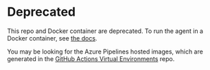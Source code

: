 # Deprecated

This repo and Docker container are deprecated.
To run the agent in a Docker container, see [the docs](https://docs.microsoft.com/azure/devops/pipelines/agents/docker).

You may be looking for the Azure Pipelines hosted images, which are generated in the [GitHub Actions Virtual Environments](https://github.com/actions/virtual-environments) repo.

<!--
![](https://github.com/microsoft/vsts-agent-docker/raw/master/images/vsts.png)

## Visual Studio Team Services agent
This repository contains images for the Visual Studio Team Services (VSTS) agent that runs tasks as part of a build or release.

## Supported tags and `Dockerfile` links
VSTS agent images are tagged according to the base OS, an optional Team Foundation Server (TFS) version, and tools that are installed:

- [`ubuntu-14.04`](https://github.com/microsoft/vsts-agent-docker/blob/9e5660eb4f15e1b543e5281ff9b0aef7af6c8a3d/ubuntu/14.04/Dockerfile) [(ubuntu/14.04/Dockerfile)](https://github.com/microsoft/vsts-agent-docker/blob/9e5660eb4f15e1b543e5281ff9b0aef7af6c8a3d/ubuntu/14.04/Dockerfile)
- [`ubuntu-14.04-standard`](https://github.com/microsoft/vsts-agent-docker/blob/9e5660eb4f15e1b543e5281ff9b0aef7af6c8a3d/ubuntu/14.04/standard/Dockerfile) [(ubuntu/14.04/standard/Dockerfile)](https://github.com/microsoft/vsts-agent-docker/blob/9e5660eb4f15e1b543e5281ff9b0aef7af6c8a3d/ubuntu/14.04/standard/Dockerfile)
- [`ubuntu-14.04-docker-17.12.0-ce`](https://github.com/microsoft/vsts-agent-docker/blob/9e5660eb4f15e1b543e5281ff9b0aef7af6c8a3d/ubuntu/14.04/docker/17.12.0-ce/Dockerfile) [(ubuntu/14.04/docker/17.12.0-ce/Dockerfile)](https://github.com/microsoft/vsts-agent-docker/blob/9e5660eb4f15e1b543e5281ff9b0aef7af6c8a3d/ubuntu/14.04/docker/17.12.0-ce/Dockerfile)
- [`ubuntu-14.04-docker-17.12.0-ce-standard`](https://github.com/microsoft/vsts-agent-docker/blob/9e5660eb4f15e1b543e5281ff9b0aef7af6c8a3d/ubuntu/14.04/docker/17.12.0-ce/standard/Dockerfile) [(ubuntu/14.04/docker/17.12.0-ce/standard/Dockerfile)](https://github.com/microsoft/vsts-agent-docker/blob/9e5660eb4f15e1b543e5281ff9b0aef7af6c8a3d/ubuntu/14.04/docker/17.12.0-ce/standard/Dockerfile)
- [`ubuntu-14.04-docker-18.06.1-ce`](https://github.com/microsoft/vsts-agent-docker/blob/9e5660eb4f15e1b543e5281ff9b0aef7af6c8a3d/ubuntu/14.04/docker/18.06.1-ce/Dockerfile) [(ubuntu/14.04/docker/18.06.1-ce/Dockerfile)](https://github.com/microsoft/vsts-agent-docker/blob/9e5660eb4f15e1b543e5281ff9b0aef7af6c8a3d/ubuntu/14.04/docker/18.06.1-ce/Dockerfile)
- [`ubuntu-14.04-docker-18.06.1-ce-standard`](https://github.com/microsoft/vsts-agent-docker/blob/9e5660eb4f15e1b543e5281ff9b0aef7af6c8a3d/ubuntu/14.04/docker/18.06.1-ce/standard/Dockerfile) [(ubuntu/14.04/docker/18.06.1-ce/standard/Dockerfile)](https://github.com/microsoft/vsts-agent-docker/blob/9e5660eb4f15e1b543e5281ff9b0aef7af6c8a3d/ubuntu/14.04/docker/18.06.1-ce/standard/Dockerfile)
- [`ubuntu-14.04-tfs-2018-u2`](https://github.com/microsoft/vsts-agent-docker/blob/9e5660eb4f15e1b543e5281ff9b0aef7af6c8a3d/ubuntu/14.04/tfs/2018-u2/Dockerfile) [(ubuntu/14.04/tfs/2018-u2/Dockerfile)](https://github.com/microsoft/vsts-agent-docker/blob/9e5660eb4f15e1b543e5281ff9b0aef7af6c8a3d/ubuntu/14.04/tfs/2018-u2/Dockerfile)
- [`ubuntu-14.04-tfs-2018-u2-standard`](https://github.com/microsoft/vsts-agent-docker/blob/9e5660eb4f15e1b543e5281ff9b0aef7af6c8a3d/ubuntu/14.04/tfs/2018-u2/standard/Dockerfile) [(ubuntu/14.04/tfs/2018-u2/standard/Dockerfile)](https://github.com/microsoft/vsts-agent-docker/blob/9e5660eb4f15e1b543e5281ff9b0aef7af6c8a3d/ubuntu/14.04/tfs/2018-u2/standard/Dockerfile)
- [`ubuntu-14.04-tfs-2018-u2-docker-17.12.0-ce`](https://github.com/microsoft/vsts-agent-docker/blob/9e5660eb4f15e1b543e5281ff9b0aef7af6c8a3d/ubuntu/14.04/tfs/2018-u2/docker/17.12.0-ce/Dockerfile) [(ubuntu/14.04/tfs/2018-u2/docker/17.12.0-ce/Dockerfile)](https://github.com/microsoft/vsts-agent-docker/blob/9e5660eb4f15e1b543e5281ff9b0aef7af6c8a3d/ubuntu/14.04/tfs/2018-u2/docker/17.12.0-ce/Dockerfile)
- [`ubuntu-14.04-tfs-2018-u2-docker-17.12.0-ce-standard`](https://github.com/microsoft/vsts-agent-docker/blob/9e5660eb4f15e1b543e5281ff9b0aef7af6c8a3d/ubuntu/14.04/tfs/2018-u2/docker/17.12.0-ce/standard/Dockerfile) [(ubuntu/14.04/tfs/2018-u2/docker/17.12.0-ce/standard/Dockerfile)](https://github.com/microsoft/vsts-agent-docker/blob/9e5660eb4f15e1b543e5281ff9b0aef7af6c8a3d/ubuntu/14.04/tfs/2018-u2/docker/17.12.0-ce/standard/Dockerfile)
- [`ubuntu-14.04-tfs-2018-u2-docker-18.06.1-ce`](https://github.com/microsoft/vsts-agent-docker/blob/9e5660eb4f15e1b543e5281ff9b0aef7af6c8a3d/ubuntu/14.04/tfs/2018-u2/docker/18.06.1-ce/Dockerfile) [(ubuntu/14.04/tfs/2018-u2/docker/18.06.1-ce/Dockerfile)](https://github.com/microsoft/vsts-agent-docker/blob/9e5660eb4f15e1b543e5281ff9b0aef7af6c8a3d/ubuntu/14.04/tfs/2018-u2/docker/18.06.1-ce/Dockerfile)
- [`ubuntu-14.04-tfs-2018-u2-docker-18.06.1-ce-standard`](https://github.com/microsoft/vsts-agent-docker/blob/9e5660eb4f15e1b543e5281ff9b0aef7af6c8a3d/ubuntu/14.04/tfs/2018-u2/docker/18.06.1-ce/standard/Dockerfile) [(ubuntu/14.04/tfs/2018-u2/docker/18.06.1-ce/standard/Dockerfile)](https://github.com/microsoft/vsts-agent-docker/blob/9e5660eb4f15e1b543e5281ff9b0aef7af6c8a3d/ubuntu/14.04/tfs/2018-u2/docker/18.06.1-ce/standard/Dockerfile)
- [`ubuntu-14.04-tfs-2018-u3`](https://github.com/microsoft/vsts-agent-docker/blob/9e5660eb4f15e1b543e5281ff9b0aef7af6c8a3d/ubuntu/14.04/tfs/2018-u3/Dockerfile) [(ubuntu/14.04/tfs/2018-u3/Dockerfile)](https://github.com/microsoft/vsts-agent-docker/blob/9e5660eb4f15e1b543e5281ff9b0aef7af6c8a3d/ubuntu/14.04/tfs/2018-u3/Dockerfile)
- [`ubuntu-14.04-tfs-2018-u3-standard`](https://github.com/microsoft/vsts-agent-docker/blob/9e5660eb4f15e1b543e5281ff9b0aef7af6c8a3d/ubuntu/14.04/tfs/2018-u3/standard/Dockerfile) [(ubuntu/14.04/tfs/2018-u3/standard/Dockerfile)](https://github.com/microsoft/vsts-agent-docker/blob/9e5660eb4f15e1b543e5281ff9b0aef7af6c8a3d/ubuntu/14.04/tfs/2018-u3/standard/Dockerfile)
- [`ubuntu-14.04-tfs-2018-u3-docker-17.12.0-ce`](https://github.com/microsoft/vsts-agent-docker/blob/9e5660eb4f15e1b543e5281ff9b0aef7af6c8a3d/ubuntu/14.04/tfs/2018-u3/docker/17.12.0-ce/Dockerfile) [(ubuntu/14.04/tfs/2018-u3/docker/17.12.0-ce/Dockerfile)](https://github.com/microsoft/vsts-agent-docker/blob/9e5660eb4f15e1b543e5281ff9b0aef7af6c8a3d/ubuntu/14.04/tfs/2018-u3/docker/17.12.0-ce/Dockerfile)
- [`ubuntu-14.04-tfs-2018-u3-docker-17.12.0-ce-standard`](https://github.com/microsoft/vsts-agent-docker/blob/9e5660eb4f15e1b543e5281ff9b0aef7af6c8a3d/ubuntu/14.04/tfs/2018-u3/docker/17.12.0-ce/standard/Dockerfile) [(ubuntu/14.04/tfs/2018-u3/docker/17.12.0-ce/standard/Dockerfile)](https://github.com/microsoft/vsts-agent-docker/blob/9e5660eb4f15e1b543e5281ff9b0aef7af6c8a3d/ubuntu/14.04/tfs/2018-u3/docker/17.12.0-ce/standard/Dockerfile)
- [`ubuntu-14.04-tfs-2018-u3-docker-18.06.1-ce`](https://github.com/microsoft/vsts-agent-docker/blob/9e5660eb4f15e1b543e5281ff9b0aef7af6c8a3d/ubuntu/14.04/tfs/2018-u3/docker/18.06.1-ce/Dockerfile) [(ubuntu/14.04/tfs/2018-u3/docker/18.06.1-ce/Dockerfile)](https://github.com/microsoft/vsts-agent-docker/blob/9e5660eb4f15e1b543e5281ff9b0aef7af6c8a3d/ubuntu/14.04/tfs/2018-u3/docker/18.06.1-ce/Dockerfile)
- [`ubuntu-14.04-tfs-2018-u3-docker-18.06.1-ce-standard`](https://github.com/microsoft/vsts-agent-docker/blob/9e5660eb4f15e1b543e5281ff9b0aef7af6c8a3d/ubuntu/14.04/tfs/2018-u3/docker/18.06.1-ce/standard/Dockerfile) [(ubuntu/14.04/tfs/2018-u3/docker/18.06.1-ce/standard/Dockerfile)](https://github.com/microsoft/vsts-agent-docker/blob/9e5660eb4f15e1b543e5281ff9b0aef7af6c8a3d/ubuntu/14.04/tfs/2018-u3/docker/18.06.1-ce/standard/Dockerfile)
- [`ubuntu-16.04`](https://github.com/microsoft/vsts-agent-docker/blob/9e5660eb4f15e1b543e5281ff9b0aef7af6c8a3d/ubuntu/16.04/Dockerfile) [(ubuntu/16.04/Dockerfile)](https://github.com/microsoft/vsts-agent-docker/blob/9e5660eb4f15e1b543e5281ff9b0aef7af6c8a3d/ubuntu/16.04/Dockerfile)
- [`ubuntu-16.04-standard`](https://github.com/microsoft/vsts-agent-docker/blob/9e5660eb4f15e1b543e5281ff9b0aef7af6c8a3d/ubuntu/16.04/standard/Dockerfile) [(ubuntu/16.04/standard/Dockerfile)](https://github.com/microsoft/vsts-agent-docker/blob/9e5660eb4f15e1b543e5281ff9b0aef7af6c8a3d/ubuntu/16.04/standard/Dockerfile)
- [`ubuntu-16.04-docker-17.12.0-ce`](https://github.com/microsoft/vsts-agent-docker/blob/9e5660eb4f15e1b543e5281ff9b0aef7af6c8a3d/ubuntu/16.04/docker/17.12.0-ce/Dockerfile) [(ubuntu/16.04/docker/17.12.0-ce/Dockerfile)](https://github.com/microsoft/vsts-agent-docker/blob/9e5660eb4f15e1b543e5281ff9b0aef7af6c8a3d/ubuntu/16.04/docker/17.12.0-ce/Dockerfile)
- [`ubuntu-16.04-docker-17.12.0-ce-standard`](https://github.com/microsoft/vsts-agent-docker/blob/9e5660eb4f15e1b543e5281ff9b0aef7af6c8a3d/ubuntu/16.04/docker/17.12.0-ce/standard/Dockerfile) [(ubuntu/16.04/docker/17.12.0-ce/standard/Dockerfile)](https://github.com/microsoft/vsts-agent-docker/blob/9e5660eb4f15e1b543e5281ff9b0aef7af6c8a3d/ubuntu/16.04/docker/17.12.0-ce/standard/Dockerfile)
- [`ubuntu-16.04-docker-18.06.1-ce`](https://github.com/microsoft/vsts-agent-docker/blob/9e5660eb4f15e1b543e5281ff9b0aef7af6c8a3d/ubuntu/16.04/docker/18.06.1-ce/Dockerfile) [(ubuntu/16.04/docker/18.06.1-ce/Dockerfile)](https://github.com/microsoft/vsts-agent-docker/blob/9e5660eb4f15e1b543e5281ff9b0aef7af6c8a3d/ubuntu/16.04/docker/18.06.1-ce/Dockerfile)
- [`ubuntu-16.04-docker-18.06.1-ce-standard`](https://github.com/microsoft/vsts-agent-docker/blob/9e5660eb4f15e1b543e5281ff9b0aef7af6c8a3d/ubuntu/16.04/docker/18.06.1-ce/standard/Dockerfile), [`latest`](https://github.com/microsoft/vsts-agent-docker/blob/9e5660eb4f15e1b543e5281ff9b0aef7af6c8a3d/ubuntu/16.04/docker/18.06.1-ce/standard/Dockerfile) [(ubuntu/16.04/docker/18.06.1-ce/standard/Dockerfile)](https://github.com/microsoft/vsts-agent-docker/blob/9e5660eb4f15e1b543e5281ff9b0aef7af6c8a3d/ubuntu/16.04/docker/18.06.1-ce/standard/Dockerfile)
- [`ubuntu-16.04-tfs-2018-u2`](https://github.com/microsoft/vsts-agent-docker/blob/9e5660eb4f15e1b543e5281ff9b0aef7af6c8a3d/ubuntu/16.04/tfs/2018-u2/Dockerfile) [(ubuntu/16.04/tfs/2018-u2/Dockerfile)](https://github.com/microsoft/vsts-agent-docker/blob/9e5660eb4f15e1b543e5281ff9b0aef7af6c8a3d/ubuntu/16.04/tfs/2018-u2/Dockerfile)
- [`ubuntu-16.04-tfs-2018-u2-standard`](https://github.com/microsoft/vsts-agent-docker/blob/9e5660eb4f15e1b543e5281ff9b0aef7af6c8a3d/ubuntu/16.04/tfs/2018-u2/standard/Dockerfile) [(ubuntu/16.04/tfs/2018-u2/standard/Dockerfile)](https://github.com/microsoft/vsts-agent-docker/blob/9e5660eb4f15e1b543e5281ff9b0aef7af6c8a3d/ubuntu/16.04/tfs/2018-u2/standard/Dockerfile)
- [`ubuntu-16.04-tfs-2018-u2-docker-17.12.0-ce`](https://github.com/microsoft/vsts-agent-docker/blob/9e5660eb4f15e1b543e5281ff9b0aef7af6c8a3d/ubuntu/16.04/tfs/2018-u2/docker/17.12.0-ce/Dockerfile) [(ubuntu/16.04/tfs/2018-u2/docker/17.12.0-ce/Dockerfile)](https://github.com/microsoft/vsts-agent-docker/blob/9e5660eb4f15e1b543e5281ff9b0aef7af6c8a3d/ubuntu/16.04/tfs/2018-u2/docker/17.12.0-ce/Dockerfile)
- [`ubuntu-16.04-tfs-2018-u2-docker-17.12.0-ce-standard`](https://github.com/microsoft/vsts-agent-docker/blob/9e5660eb4f15e1b543e5281ff9b0aef7af6c8a3d/ubuntu/16.04/tfs/2018-u2/docker/17.12.0-ce/standard/Dockerfile) [(ubuntu/16.04/tfs/2018-u2/docker/17.12.0-ce/standard/Dockerfile)](https://github.com/microsoft/vsts-agent-docker/blob/9e5660eb4f15e1b543e5281ff9b0aef7af6c8a3d/ubuntu/16.04/tfs/2018-u2/docker/17.12.0-ce/standard/Dockerfile)
- [`ubuntu-16.04-tfs-2018-u2-docker-18.06.1-ce`](https://github.com/microsoft/vsts-agent-docker/blob/9e5660eb4f15e1b543e5281ff9b0aef7af6c8a3d/ubuntu/16.04/tfs/2018-u2/docker/18.06.1-ce/Dockerfile) [(ubuntu/16.04/tfs/2018-u2/docker/18.06.1-ce/Dockerfile)](https://github.com/microsoft/vsts-agent-docker/blob/9e5660eb4f15e1b543e5281ff9b0aef7af6c8a3d/ubuntu/16.04/tfs/2018-u2/docker/18.06.1-ce/Dockerfile)
- [`ubuntu-16.04-tfs-2018-u2-docker-18.06.1-ce-standard`](https://github.com/microsoft/vsts-agent-docker/blob/9e5660eb4f15e1b543e5281ff9b0aef7af6c8a3d/ubuntu/16.04/tfs/2018-u2/docker/18.06.1-ce/standard/Dockerfile) [(ubuntu/16.04/tfs/2018-u2/docker/18.06.1-ce/standard/Dockerfile)](https://github.com/microsoft/vsts-agent-docker/blob/9e5660eb4f15e1b543e5281ff9b0aef7af6c8a3d/ubuntu/16.04/tfs/2018-u2/docker/18.06.1-ce/standard/Dockerfile)
- [`ubuntu-16.04-tfs-2018-u3`](https://github.com/microsoft/vsts-agent-docker/blob/9e5660eb4f15e1b543e5281ff9b0aef7af6c8a3d/ubuntu/16.04/tfs/2018-u3/Dockerfile) [(ubuntu/16.04/tfs/2018-u3/Dockerfile)](https://github.com/microsoft/vsts-agent-docker/blob/9e5660eb4f15e1b543e5281ff9b0aef7af6c8a3d/ubuntu/16.04/tfs/2018-u3/Dockerfile)
- [`ubuntu-16.04-tfs-2018-u3-standard`](https://github.com/microsoft/vsts-agent-docker/blob/9e5660eb4f15e1b543e5281ff9b0aef7af6c8a3d/ubuntu/16.04/tfs/2018-u3/standard/Dockerfile) [(ubuntu/16.04/tfs/2018-u3/standard/Dockerfile)](https://github.com/microsoft/vsts-agent-docker/blob/9e5660eb4f15e1b543e5281ff9b0aef7af6c8a3d/ubuntu/16.04/tfs/2018-u3/standard/Dockerfile)
- [`ubuntu-16.04-tfs-2018-u3-docker-17.12.0-ce`](https://github.com/microsoft/vsts-agent-docker/blob/9e5660eb4f15e1b543e5281ff9b0aef7af6c8a3d/ubuntu/16.04/tfs/2018-u3/docker/17.12.0-ce/Dockerfile) [(ubuntu/16.04/tfs/2018-u3/docker/17.12.0-ce/Dockerfile)](https://github.com/microsoft/vsts-agent-docker/blob/9e5660eb4f15e1b543e5281ff9b0aef7af6c8a3d/ubuntu/16.04/tfs/2018-u3/docker/17.12.0-ce/Dockerfile)
- [`ubuntu-16.04-tfs-2018-u3-docker-17.12.0-ce-standard`](https://github.com/microsoft/vsts-agent-docker/blob/9e5660eb4f15e1b543e5281ff9b0aef7af6c8a3d/ubuntu/16.04/tfs/2018-u3/docker/17.12.0-ce/standard/Dockerfile) [(ubuntu/16.04/tfs/2018-u3/docker/17.12.0-ce/standard/Dockerfile)](https://github.com/microsoft/vsts-agent-docker/blob/9e5660eb4f15e1b543e5281ff9b0aef7af6c8a3d/ubuntu/16.04/tfs/2018-u3/docker/17.12.0-ce/standard/Dockerfile)
- [`ubuntu-16.04-tfs-2018-u3-docker-18.06.1-ce`](https://github.com/microsoft/vsts-agent-docker/blob/9e5660eb4f15e1b543e5281ff9b0aef7af6c8a3d/ubuntu/16.04/tfs/2018-u3/docker/18.06.1-ce/Dockerfile) [(ubuntu/16.04/tfs/2018-u3/docker/18.06.1-ce/Dockerfile)](https://github.com/microsoft/vsts-agent-docker/blob/9e5660eb4f15e1b543e5281ff9b0aef7af6c8a3d/ubuntu/16.04/tfs/2018-u3/docker/18.06.1-ce/Dockerfile)
- [`ubuntu-16.04-tfs-2018-u3-docker-18.06.1-ce-standard`](https://github.com/microsoft/vsts-agent-docker/blob/9e5660eb4f15e1b543e5281ff9b0aef7af6c8a3d/ubuntu/16.04/tfs/2018-u3/docker/18.06.1-ce/standard/Dockerfile) [(ubuntu/16.04/tfs/2018-u3/docker/18.06.1-ce/standard/Dockerfile)](https://github.com/microsoft/vsts-agent-docker/blob/9e5660eb4f15e1b543e5281ff9b0aef7af6c8a3d/ubuntu/16.04/tfs/2018-u3/docker/18.06.1-ce/standard/Dockerfile)

Ubuntu 14.04 and 16.04 are the currently supported OSes, but there are plans for Windows support.

When used with VSTS, the agent version is automatically determined and downloaded at container startup based on the account to which the agent is connecting. When used with TFS, an image that matches the installed TFS version should be chosen.

Derived images that are based on the standalone agent images provide a variety of capabilities that enable it to support specific VSTS build and release tasks.

The `latest` tag always points at a standard image based on the best supported OS that targets VSTS and includes capabilities enabling many of the built-in VSTS build and release tasks.

## How to use these images
VSTS agents must be started with account connection information, which is provided through two environment variables:

- `VSTS_ACCOUNT`: the name of the Visual Studio account
- `VSTS_TOKEN`: a personal access token (PAT) for the Visual Studio account that has been given at least the **Agent Pools (read, manage)** scope.

To run the default VSTS agent image for a specific Visual Studio account:

```
docker run \
  -e VSTS_ACCOUNT=<name> \
  -e VSTS_TOKEN=<pat> \
  -it microsoft/vsts-agent
```

When using an image that targets a specific TFS version, the connection information is instead supplied through one of the following environment variables:

- `TFS_HOST`: the hostname of the Team Foundation Server
- `TFS_URL`: the full URL of the Team Foundation Server
- `VSTS_TOKEN`: a personal access token (PAT) for the Team Foundation Server account that has been given at least the **Agent Pools (read, manage)** scope.

If `TFS_HOST` is provided, the TFS URL is set to `https://$TFS_HOST/tfs`. If `TFS_URL` is provided, any `TFS_HOST` environment variable is ignored.

To run a VSTS agent image for TFS 2018 that identifies the server at `https://mytfs/tfs`:

```
docker run \
  -e TFS_HOST=mytfs \
  -e VSTS_TOKEN=<pat> \
  -it microsoft/vsts-agent:ubuntu-16.04-tfs-2018
```

A more secure option for passing the personal access token is supported by mounting a file that contains the token into the container and specifying the location of this file with the `VSTS_TOKEN_FILE` environment variable. For instance:

```
docker run \
  -v /path/to/my/token:/vsts-token \
  -e VSTS_ACCOUNT=<name> \
  -e VSTS_TOKEN_FILE=/vsts-token \
  -it microsoft/vsts-agent
```

Whether targeting VSTS or TFS, agents can be further configured with additional environment variables:

- `VSTS_AGENT`: the name of the agent (default: `"$(hostname)"`)
- `VSTS_POOL`: the name of the agent pool (default: `"Default"`)
- `VSTS_WORK`: the agent work folder (default: `"_work"`)

The `VSTS_AGENT` and `VSTS_WORK` values are evaluated inside the container as an expression so they can use shell expansions. The `VSTS_AGENT` value is evaluated first, so the `VSTS_WORK` value may reference the expanded `VSTS_AGENT` value.

To run a VSTS agent on Ubuntu 16.04 for a specific account with a custom agent name, pool and a volume mapped agent work folder:

```
docker run \
  -e VSTS_ACCOUNT=<name> \
  -e VSTS_TOKEN=<pat> \
  -e VSTS_AGENT='$(hostname)-agent' \
  -e VSTS_POOL=mypool \
  -e VSTS_WORK='/var/vsts/$VSTS_AGENT' \
  -v /var/vsts:/var/vsts \
  -it microsoft/vsts-agent:ubuntu-16.04
```

## Derived Images

### `standard` images
These derived images include a set of standard capabilities that enable many of the built-in VSTS build and release tasks. The Ubuntu-based standard images currently include:

- Basic command-line utilities (curl, ftp, etc.)
- Essential build tools (gcc, make, etc.)
- Ansible 2.6.3
- Azure CLI 2.0.38
- CLang 6.0
- CMake 3.10.2
- Erlang/OTP 21
- Firefox 61.0.1
- GCC 5.4.0
- Go 1.9.4 and 1.10
- Google Chrome 68.0
- Haskell 2014.2.0.0
- Helm 2.9.1
- Heroku CLI 7.7.10
- HipHop VM (HHVM) 3.27.1
- ImageMagick 6.8.9-9
- Java OpenJDK 7 (1.7.0_95), 8 (1.8.0_181), 9 (1.9.0_4), 10 (1.10.0_2), and 11 (1.11.24)
- Java tools (Ant 1.9.6, Gradle 4.6, Maven 3.3.9)
- jq 1.5-1
- kubectl 1.11.1
- Mercurial 3.7.3
- Miniconda 4.5.4
- Mono 5.14.0.177
- Microsoft SQL Server Client Tools 17.2.0.1
- MySQL Client 5.7.23
- MySQL Server 5.7.23
- .NET Core SDK 2.2.102 (runtime 2.2.1)
- Node.js 8.11.3 LTS (with bower, grunt, gulp, n, parcel, and webpack)
- PhantomJS 2.1.1
- PHP 5.6, 7.0, 7.1, and 7.2 (with composer, phpunit, and xdebug)
- Pollinate 4.33
- Powershell Core v6.1.0-preview.2
- PyPy2 (6.0.0) and PyPy3 (6.0.0)
- Python 2.7.15, 3.4.8, 3.5.5, 3.6.5 and 3.7.0 (available through the [Use Python Version](https://go.microsoft.com/fwlink/?linkid=871498) task)
- rebar 3.6.1
- rsync 3.1.1
- Ruby 2.3.7, 2.4.4 and 2.5.1 (available through the [Use Ruby Version](https://go.microsoft.com/fwlink/?linkid=2005989) task)
- Scala sbt-extras
- ShellCheck 0.3.7-5
- Sphinx 2.2.9
- Subversion 1.9.3
- Terraform 0.11.8
- xsltproc 1.1.28 and xalan 1.11
- Xvfb 2:1.18.4
- yarn 1.9.2

### `docker` images
These derived images include a version of the Docker CLI and a compatible version of the Docker Compose CLI. This image cannot run most of the built-in VSTS build or release tasks but it can run tasks that invoke arbitrary Docker workloads.

These images do not run "Docker in Docker", but rather re-use the host instance of Docker. To ensure this works correctly, volume map the host's Docker socket into the container:

```
docker run \
  -e VSTS_ACCOUNT=<name> \
  -e VSTS_TOKEN=<pat> \
  -v /var/run/docker.sock:/var/run/docker.sock \
  -it microsoft/vsts-agent:ubuntu-16.04-docker-17.12.0-ce
```

### `docker-standard` images
These derived images bring together a docker image and a standard image.
-->
